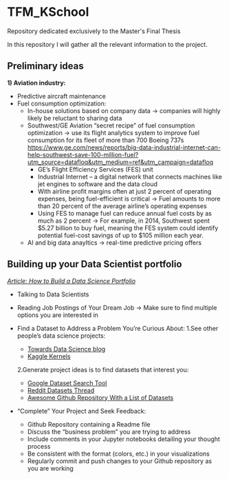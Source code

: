 # TFM_KSchool
Repository dedicated exclusively to the Master's Final Thesis

In this repository I will gather all the relevant information to the project.

## Preliminary ideas
**1) Aviation industry:**
  - Predictive aircraft maintenance
  - Fuel consumption optimization:
    - In-house solutions based on company data → companies will highly likely be reluctant to sharing data
    - Southwest/GE Aviation “secret recipe” of fuel consumption optimization → use its flight analytics system to improve fuel consumption for its fleet of more than 700 Boeing 737s https://www.ge.com/news/reports/big-data-industrial-internet-can-help-southwest-save-100-million-fuel?utm_source=datafloq&utm_medium=ref&utm_campaign=datafloq
      - GE’s Flight Efficiency Services (FES) unit
      - Industrial Internet – a digital network that connects machines like jet engines to software and the data cloud
      - With airline profit margins often at just 2 percent of operating expenses, being fuel-efficient is critical → Fuel amounts to more than 20 percent of the average airline’s operating expenses
      - Using FES to manage fuel can reduce annual fuel costs by as much as 2 percent → For example, in 2014, Southwest spent $5.27 billion to buy fuel, meaning the FES system could identify potential fuel-cost savings of up to $105 million each year.
    - AI and big data anayltics → real-time predictive pricing offers


## Building up your Data Scientist portfolio
[*Article: How to Build a Data Science Portfolio*](https://news.codecademy.com/how-to-build-a-data-science-portfolio/)
- Talking to Data Scientists
- Reading Job Postings of Your Dream Job → Make sure to find multiple options you are interested in
- Find a Dataset to Address a Problem You’re Curious About:
  1.See other people’s data science projects:
    - [Towards Data Science blog](https://towardsdatascience.com/)
    - [Kaggle Kernels](https://www.kaggle.com/kernels)
    
  2.Generate project ideas is to find datasets that interest you:
    - [Google Dataset Search Tool](https://toolbox.google.com/datasetsearch)
    - [Reddit Datasets Thread](https://www.reddit.com/r/datasets/)
    - [Awesome Github Repository With a List of Datasets](https://github.com/awesomedata/awesome-public-datasets)
- “Complete” Your Project and Seek Feedback:
  - Github Repository containing a Readme file
  - Discuss the “business problem” you are trying to address
  - Include comments in your Jupyter notebooks detailing your thought process
  - Be consistent with the format (colors, etc.) in your visualizations
  - Regularly commit and push changes to your Github repository as you are working
